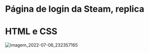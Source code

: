 # Página de login da Steam, replica
# HTML e CSS
![imagem_2022-07-06_232357165](https://user-images.githubusercontent.com/103951509/177676777-0d9bbe73-aead-4706-bb57-47a18aa1f244.png)

